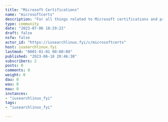```yaml
---
title: "Microsoft Certifications" 
name: "microsoftcerts"
description: "For all things related to Microsoft certifications and professional development.Rules:-  Be respectful: Treat others with kindness and courtesy.- Stay on topic: Keep discussions focused on Microsoft certifications and related topics.- No self-promotion: Avoid excessive self-promotion or spamming.- No cheating or piracy: Do not request or share unauthorized exam materials or engage in any unethical practices."
type: community
date: "2023-07-06 18:29:22"
draft: false
nsfw: false
actor_id: "https://iusearchlinux.fyi/c/microsoftcerts"
host: iusearchlinux.fyi
lastmod: "0001-01-01 00:00:00"
published: "2023-06-18 20:46:38"
subscribers: 2
posts: 0
comments: 0
weight: 0
dau: 0
wau: 0
mau: 0
instances:
- "iusearchlinux_fyi"
tags: 
- "iusearchlinux_fyi"

---
```

